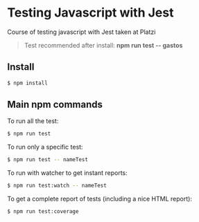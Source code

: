 # Testing Javascript with Jest
Course of testing javascript with Jest taken at Platzi
> Test recommended after install: **npm run test -- gastos**
## Install
```bash
$ npm install
```

## Main npm commands
To run all the test:
```bash
$ npm run test
``` 

To run only a specific test:
```bash
$ npm run test -- nameTest
``` 

To run with watcher to get instant reports:
```bash
$ npm run test:watch -- nameTest
``` 
 
To get a complete report of tests (including a nice HTML report):
```bash
$ npm run test:coverage
```